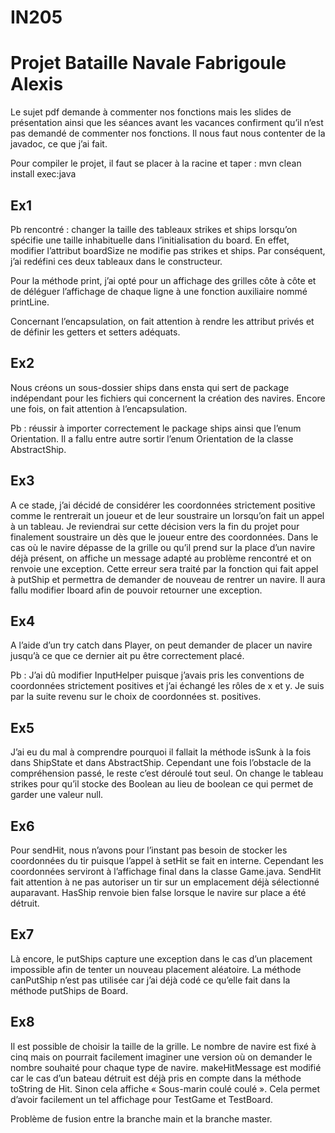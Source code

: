 # IN205

Projet Bataille Navale Fabrigoule Alexis
==

Le sujet pdf demande à commenter nos fonctions mais les slides de présentation ainsi que les séances avant les vacances confirment qu’il n’est pas demandé de commenter nos fonctions. Il nous faut nous contenter de la javadoc, ce que j’ai fait.

Pour compiler le projet, il faut se placer à la racine et taper :
mvn clean install exec:java

Ex1
-
Pb rencontré : changer la taille des tableaux strikes et ships lorsqu’on spécifie une taille inhabituelle dans l’initialisation du board. En effet, modifier l’attribut boardSize ne modifie pas strikes et ships. Par conséquent, j’ai redéfini ces deux tableaux dans le constructeur.

Pour la méthode print, j’ai opté pour un affichage des grilles côte à côte et de déléguer l’affichage de chaque ligne à une fonction auxiliaire nommé printLine.

Concernant l’encapsulation, on fait attention à rendre les attribut privés et de définir les getters et setters adéquats.

Ex2
-
Nous créons un sous-dossier ships dans ensta qui sert de package indépendant pour les fichiers qui concernent la création des navires. Encore une fois, on fait attention à l’encapsulation.

Pb : réussir à importer correctement le package ships ainsi que l’enum Orientation. Il a fallu entre autre sortir l’enum Orientation de la classe AbstractShip.

Ex3
-
A ce stade, j’ai décidé de considérer les coordonnées strictement positive comme le rentrerait un joueur et de leur soustraire un lorsqu’on fait un appel à un tableau. Je reviendrai sur cette décision vers la fin du projet pour finalement soustraire un dès que le joueur entre des coordonnées.
Dans le cas où le navire dépasse de la grille ou qu’il prend sur la place d’un navire déjà présent, on affiche un message adapté au problème rencontré et on renvoie une exception. Cette erreur sera traité par la fonction qui fait appel à putShip et permettra de demander de nouveau de rentrer un navire.
Il aura fallu modifier Iboard afin de pouvoir retourner une exception.

Ex4
-
A l’aide d’un try catch dans Player, on peut demander de placer un navire jusqu’à ce que ce dernier ait pu être correctement placé.

Pb : J’ai dû modifier InputHelper puisque j’avais pris les conventions de coordonnées strictement positives et j’ai échangé les rôles de x et y. Je suis par la suite revenu sur le choix de coordonnées st. positives.

Ex5
-
J’ai eu du mal à comprendre pourquoi il fallait la méthode isSunk à la fois dans ShipState et dans AbstractShip. Cependant une fois l’obstacle de la compréhension passé, le reste c’est déroulé tout seul.
On change le tableau strikes pour qu’il stocke des Boolean au lieu de boolean ce qui permet de garder une valeur null.

Ex6
-
Pour sendHit, nous n’avons pour l’instant pas besoin de stocker les coordonnées du tir puisque l’appel à setHit se fait en interne. Cependant les coordonnées serviront à l’affichage final dans la classe Game.java.
SendHit fait attention à ne pas autoriser un tir sur un emplacement déjà sélectionné auparavant.
HasShip renvoie bien false lorsque le navire sur place a été détruit.

Ex7
-
Là encore, le putShips capture une exception dans le cas d’un placement impossible afin de tenter un nouveau placement aléatoire.
La méthode canPutShip n’est pas utilisée car j’ai déjà codé ce qu’elle fait dans la méthode putShips de Board.

Ex8
-
Il est possible de choisir la taille de la grille. Le nombre de navire est fixé à cinq mais on pourrait facilement imaginer une version où on demander le nombre souhaité pour chaque type de navire.
makeHitMessage est modifié car le cas d’un bateau détruit est déjà pris en compte dans la méthode toString de Hit. Sinon cela affiche « Sous-marin coulé coulé ». Cela permet d’avoir facilement un tel affichage pour TestGame et TestBoard.

Problème de fusion entre la branche main et la branche master.

